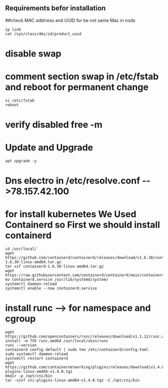 
## Requirements befor installation
##check MAC addrress and UUID for be not same Mac in nods 
```
ip link
cat /sys/class/dmi/id/product_uuid
```
# disable swap
# comment section swap in /etc/fstab and reboot for permanent change
```
vi /etc/fstab
reboot
```
# verify disabled free -m
# Update and Upgrade
```apt update
apt upgrade -y
```
# Dns electro in /etc/resolve.conf -->78.157.42.100
# for install kubernetes We Used Containerd so First we should install containerd
```
cd /usr/local/
wget https://github.com/containerd/containerd/releases/download/v1.6.30/containerd-1.6.30-linux-amd64.tar.gz
tar xzf containerd-1.6.30-linux-amd64.tar.gz
wget https://raw.githubusercontent.com/containerd/containerd/main/containerd.service
mv containerd.service /usr/lib/systemd/system/
systemctl daemon-reload
systemctl enable --now containerd.service
```
# install runc --> for namespace and cgroup
```
wget https://github.com/opencontainers/runc/releases/download/v1.1.12/runc.amd64
install -m 755 runc.amd64 /usr/local/sbin/runc
runc --version
containerd config default | sudo tee /etc/containerd/config.toml
sudo systemctl daemon-reload
systemctl restart containerd
wget https://github.com/containernetworking/plugins/releases/download/v1.4.0/cni-plugins-linux-amd64-v1.4.0.tgz
mkdir -p /opt/cni/bin
tar -xzvf cni-plugins-linux-amd64-v1.4.0.tgz -C /opt/cni/bin
```


